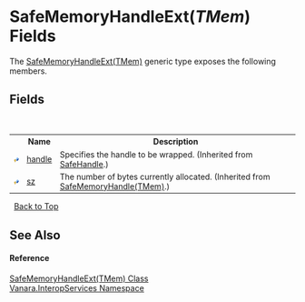 # SafeMemoryHandleExt(*TMem*) Fields
 

The <a href="f2e4f2cf-d8a1-b88f-7bae-5d00065f9f86">SafeMemoryHandleExt(TMem)</a> generic type exposes the following members.


## Fields
&nbsp;<table><tr><th></th><th>Name</th><th>Description</th></tr><tr><td>![Protected field](media/protfield.gif "Protected field")</td><td><a href="http://msdn2.microsoft.com/en-us/library/exzskf0s" target="_blank">handle</a></td><td>
Specifies the handle to be wrapped.
 (Inherited from <a href="http://msdn2.microsoft.com/en-us/library/7s3yckbh" target="_blank">SafeHandle</a>.)</td></tr><tr><td>![Protected field](media/protfield.gif "Protected field")</td><td><a href="6e4ff592-4154-6cf7-a332-099487ad7003">sz</a></td><td>
The number of bytes currently allocated.
 (Inherited from <a href="6728d742-76e3-c51d-b40d-87ee7189c641">SafeMemoryHandle(TMem)</a>.)</td></tr></table>&nbsp;
<a href="#safememoryhandleext(*tmem*)-fields">Back to Top</a>

## See Also


#### Reference
<a href="f2e4f2cf-d8a1-b88f-7bae-5d00065f9f86">SafeMemoryHandleExt(TMem) Class</a><br /><a href="46913109-b3e0-3b59-6f7f-071f8aa90bf0">Vanara.InteropServices Namespace</a><br />